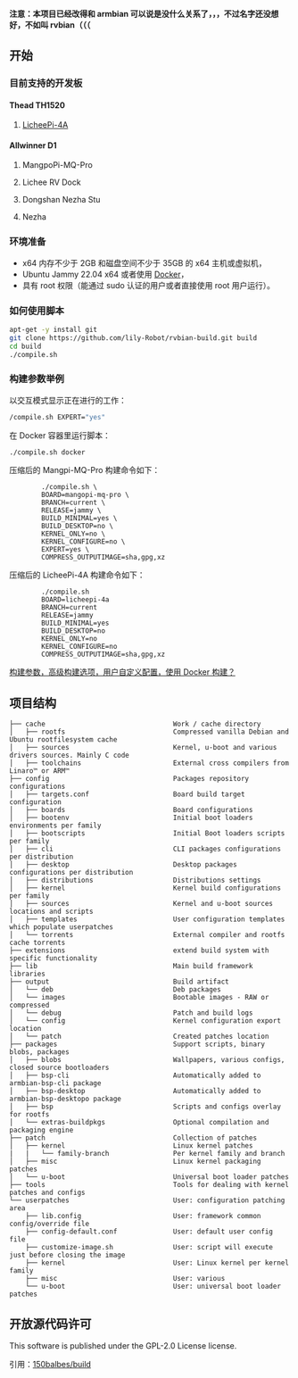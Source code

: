 #### 注意：本项目已经改得和 armbian 可以说是没什么关系了，，，不过名字还没想好，不如叫 rvbian（（（

## 开始

### 目前支持的开发板

#### Thead TH1520

1.  [LicheePi-4A](./doc/licheepi-4a-install-guide.md)

#### Allwinner D1

1.  MangpoPi-MQ-Pro

2.  Lichee RV Dock

3.  Dongshan Nezha Stu

4.  Nezha

### 环境准备

- x64 内存不少于 2GB 和磁盘空间不少于 35GB 的 x64 主机或虚拟机，
- Ubuntu Jammy 22.04 x64 或者使用 [Docker](https://docs.armbian.com/Developer-Guide_Building-with-Docker/)，
- 具有 root 权限（能通过 sudo 认证的用户或者直接使用 root 用户运行）。

### 如何使用脚本

```bash
apt-get -y install git
git clone https://github.com/lily-Robot/rvbian-build.git build
cd build
./compile.sh
```

### 构建参数举例

以交互模式显示正在进行的工作：

```bash
/compile.sh EXPERT="yes"
```

在 Docker 容器里运行脚本：

```bash
./compile.sh docker
```

压缩后的 Mangpi-MQ-Pro 构建命令如下：

```
        ./compile.sh \
        BOARD=mangopi-mq-pro \
        BRANCH=current \
        RELEASE=jammy \
        BUILD_MINIMAL=yes \
        BUILD_DESKTOP=no \
        KERNEL_ONLY=no \
        KERNEL_CONFIGURE=no \
        EXPERT=yes \
        COMPRESS_OUTPUTIMAGE=sha,gpg,xz
```

压缩后的 LicheePi-4A 构建命令如下：

```
        ./compile.sh
        BOARD=licheepi-4a
        BRANCH=current
        RELEASE=jammy
        BUILD_MINIMAL=yes
        BUILD_DESKTOP=no
        KERNEL_ONLY=no
        KERNEL_CONFIGURE=no
        COMPRESS_OUTPUTIMAGE=sha,gpg,xz
```

[构建参数，高级构建选项，用户自定义配置，使用 Docker 构建？](https://docs.armbian.com/Developer-Guide_Build-Preparation/)

## 项目结构

```text
├── cache                                Work / cache directory
│   ├── rootfs                           Compressed vanilla Debian and Ubuntu rootfilesystem cache
│   ├── sources                          Kernel, u-boot and various drivers sources. Mainly C code
│   ├── toolchains                       External cross compilers from Linaro™ or ARM™
├── config                               Packages repository configurations
│   ├── targets.conf                     Board build target configuration
│   ├── boards                           Board configurations
│   ├── bootenv                          Initial boot loaders environments per family
│   ├── bootscripts                      Initial Boot loaders scripts per family
│   ├── cli                              CLI packages configurations per distribution
│   ├── desktop                          Desktop packages configurations per distribution
│   ├── distributions                    Distributions settings
│   ├── kernel                           Kernel build configurations per family
│   ├── sources                          Kernel and u-boot sources locations and scripts
│   ├── templates                        User configuration templates which populate userpatches
│   └── torrents                         External compiler and rootfs cache torrents
├── extensions                           extend build system with specific functionality
├── lib                                  Main build framework libraries
├── output                               Build artifact
│   └── deb                              Deb packages
│   └── images                           Bootable images - RAW or compressed
│   └── debug                            Patch and build logs
│   └── config                           Kernel configuration export location
│   └── patch                            Created patches location
├── packages                             Support scripts, binary blobs, packages
│   ├── blobs                            Wallpapers, various configs, closed source bootloaders
│   ├── bsp-cli                          Automatically added to armbian-bsp-cli package 
│   ├── bsp-desktop                      Automatically added to armbian-bsp-desktopo package
│   ├── bsp                              Scripts and configs overlay for rootfs
│   └── extras-buildpkgs                 Optional compilation and packaging engine
├── patch                                Collection of patches
│   ├── kernel                           Linux kernel patches
|   |   └── family-branch                Per kernel family and branch
│   ├── misc                             Linux kernel packaging patches
│   └── u-boot                           Universal boot loader patches
├── tools                                Tools for dealing with kernel patches and configs
└── userpatches                          User: configuration patching area
    ├── lib.config                       User: framework common config/override file
    ├── config-default.conf              User: default user config file
    ├── customize-image.sh               User: script will execute just before closing the image
    ├── kernel                           User: Linux kernel per kernel family
    ├── misc                             User: various
    └── u-boot                           User: universal boot loader patches
```

## 开放源代码许可

This software is published under the GPL-2.0 License license.

引用：[150balbes/build](https://github.com/150balbes/build)
